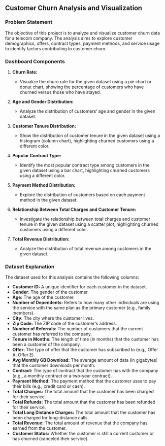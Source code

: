 ## Customer Churn Analysis and Visualization

### Problem Statement
The objective of this project is to analyze and visualize customer churn data for a telecom company. The analysis aims to explore customer demographics, offers, contract types, payment methods, and service usage to identify factors contributing to customer churn.

### Dashboard Components

1. **Churn Rate:**
   - Visualize the churn rate for the given dataset using a pie chart or donut chart, showing the percentage of customers who have churned versus those who have stayed.

2. **Age and Gender Distribution:**
   - Analyze the distribution of customers' age and gender in the given dataset.

3. **Customer Tenure Distribution:**
   - Show the distribution of customer tenure in the given dataset using a histogram (column chart), highlighting churned customers using a different color.

4. **Popular Contract Type:**
   - Identify the most popular contract type among customers in the given dataset using a bar chart, highlighting churned customers using a different color.

5. **Payment Method Distribution:**
   - Explore the distribution of customers based on each payment method in the given dataset.

6. **Relationship Between Total Charges and Customer Tenure:**
   - Investigate the relationship between total charges and customer tenure in the given dataset using a scatter plot, highlighting churned customers using a different color.

7. **Total Revenue Distribution:**
   - Analyze the distribution of total revenue among customers in the given dataset.

### Dataset Explanation

The dataset used for this analysis contains the following columns:

- **Customer ID:** A unique identifier for each customer in the dataset.
- **Gender:** The gender of the customer.
- **Age:** The age of the customer.
- **Number of Dependents:** Refers to how many other individuals are using the service with the same plan as the primary customer (e.g., family members).
- **City:** The city where the customer lives.
- **Zip Code:** The ZIP code of the customer's address.
- **Number of Referrals:** The number of customers that the current customer has referred to the company.
- **Tenure in Months:** The length of time (in months) that the customer has been a customer of the company.
- **Offer:** The type of offer that the customer has subscribed to (e.g., Offer A, Offer E).
- **Avg Monthly GB Download:** The average amount of data (in gigabytes) that the customer downloads per month.
- **Contract:** The type of contract that the customer has with the company (e.g., a monthly contract or a two-year contract).
- **Payment Method:** The payment method that the customer uses to pay their bills (e.g., credit card or cash).
- **Total Charges:** The total amount that the customer has been charged for their service.
- **Total Refunds:** The total amount that the customer has been refunded for their service.
- **Total Long Distance Charges:** The total amount that the customer has been charged for long-distance calls.
- **Total Revenue:** The total amount of revenue that the company has earned from the customer.
- **Customer Status:** Whether the customer is still a current customer or has churned (canceled their service).

